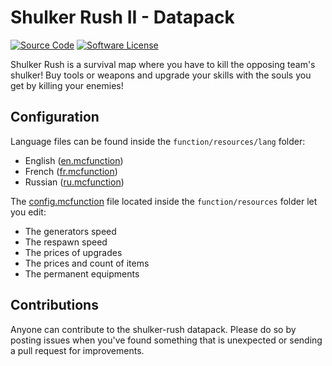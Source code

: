 # Shulker Rush II - Datapack
[![Source Code](https://img.shields.io/badge/source-minemakers/shulker--rush-blue.svg)](https://github.com/minemakers/shulker-rush)
[![Software License](https://img.shields.io/badge/license-GPL-brightgreen.svg)](https://github.com/minemakers/shulker-rush/blob/master/LICENSE)

Shulker Rush is a survival map where you have to kill the opposing team's shulker! Buy tools or weapons and upgrade your skills with the souls you get by killing your enemies!

## Configuration

Language files can be found inside the ```function/resources/lang``` folder:
- English ([en.mcfunction](https://github.com/minemakers/shulker-rush/blob/master/data/game/function/resources/lang/en.mcfunction))
- French ([fr.mcfunction](https://github.com/minemakers/shulker-rush/blob/master/data/game/function/resources/lang/fr.mcfunction))
- Russian ([ru.mcfunction](https://github.com/minemakers/shulker-rush/blob/master/data/game/function/resources/lang/ru.mcfunction))

The [config.mcfunction](https://github.com/minemakers/shulker-rush/blob/master/data/game/function/resources/config.mcfunction) file located inside the ```function/resources``` folder let you edit:

- The generators speed
- The respawn speed
- The prices of upgrades
- The prices and count of items
- The permanent equipments

## Contributions

Anyone can contribute to the shulker-rush datapack. Please do so by posting issues when you've found something that is unexpected or sending a pull request for improvements.
